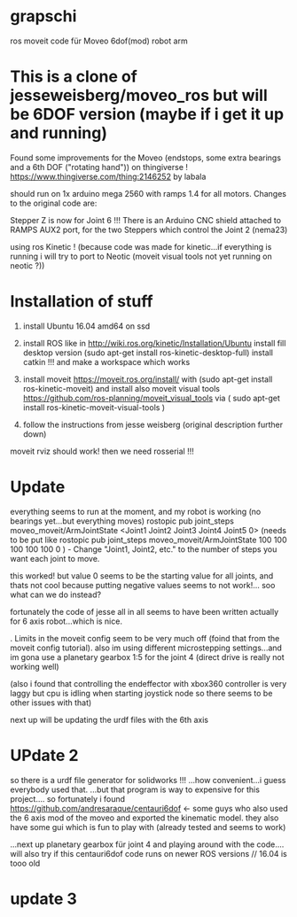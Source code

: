 # grapschi
ros moveit code für Moveo 6dof(mod) robot arm


# This is a clone of jesseweisberg/moveo_ros but will be 6DOF version (maybe if i get it up and running) 

Found some improvements for the Moveo (endstops, some extra bearings and a 6th DOF ("rotating hand")) on thingiverse ! https://www.thingiverse.com/thing:2146252 by labala

should run on 1x arduino mega 2560 with ramps 1.4 for all motors. 
Changes to the original code are:

Stepper Z is now for Joint 6 !!!
There is an Arduino CNC shield attached to RAMPS AUX2 port, for the two Steppers which control the Joint 2 (nema23)

using ros Kinetic ! (because code was made for kinetic...if everything is running i will try to port to Neotic (moveit visual tools not yet running on neotic ?))

# Installation of stuff
1. install Ubuntu 16.04 amd64 on ssd
2. install ROS like in http://wiki.ros.org/kinetic/Installation/Ubuntu
	install fill desktop version (sudo apt-get install ros-kinetic-desktop-full)
	install catkin !!! and make a workspace which works
3. install moveit https://moveit.ros.org/install/ with  (sudo apt-get install ros-kinetic-moveit) and install also moveit visual tools https://github.com/ros-planning/moveit_visual_tools via ( sudo apt-get install ros-kinetic-moveit-visual-tools )

4. follow the instructions from jesse weisberg (original description further down)

moveit rviz should work! then we need rosserial !!!

# Update
everything seems to run at the moment, and my robot is working (no bearings yet...but everything moves)
rostopic pub joint_steps moveo_moveit/ArmJointState <Joint1 Joint2 Joint3 Joint4 Joint5 0> (needs to be put like rostopic pub joint_steps moveo_moveit/ArmJointState 100 100 100 100 100 0 )
	- Change "Joint1, Joint2, etc." to the number of steps you want each joint to move.
	
this worked! but value 0 seems to be the starting value for all joints, and thats not cool because putting negative values seems to not work!... soo what can we do instead? 

fortunately the code of jesse all in all seems to have been written actually for 6 axis robot...which is nice.

. Limits in the moveit config seem to be very much off (foind that from the moveit config tutorial). also im using different microstepping settings...and im gona use a planetary gearbox 1:5 for the joint 4 (direct drive is really not working well)

(also i found that controlling the endeffector with xbox360 controller is very laggy but cpu is idling when starting joystick node so there seems to be other issues with that) 

next up will be updating the urdf files with the 6th axis

# UPdate 2
so there is a urdf file generator for solidworks !!! ...how convenient...i guess everybody used that.
...but that program is way to expensive for this project.... so fortunately i found https://github.com/andresaraque/centauri6dof <- some guys who also used the 6 axis mod of the moveo and exported the kinematic model. they also have some gui which is fun to play with (already tested and seems to work)

...next up planetary gearbox für joint 4 and playing around with the code.... will also try if this centauri6dof code runs on newer ROS versions // 16.04 is tooo old

# update 3
